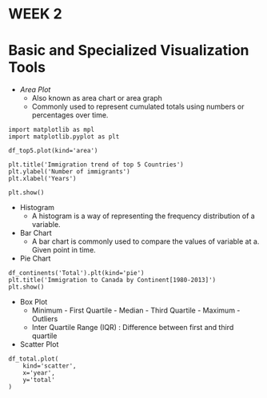 # WEEK 2
# Basic and Specialized Visualization Tools
* *Area Plot*
	*  Also known as area chart or area graph
	* Commonly used to represent cumulated totals using numbers or percentages over time.
```
import matplotlib as mpl
import matplotlib.pyplot as plt

df_top5.plot(kind='area')

plt.title('Immigration trend of top 5 Countries')
plt.ylabel('Number of immigrants')
plt.xlabel('Years')

plt.show()
```
* Histogram 
	* A histogram is a way of representing the frequency distribution of a variable.
* Bar Chart
	* A bar chart is commonly used to compare the values of variable at a. Given point in time.
* Pie Chart
```
df_continents('Total').plt(kind='pie')
plt.title('Immigration to Canada by Continent[1980-2013]')
plt.show() 
```
* Box Plot
	* Minimum - First Quartile - Median - Third Quartile - Maximum - Outliers
	* Inter Quartile Range (IQR) : Difference between first and third quartile
* Scatter Plot
```
df_total.plot(
	kind='scatter',
	x='year',
	y='total'
)
```
